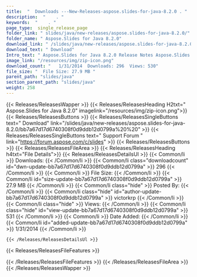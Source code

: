 ```yaml
---
title:  "  Downloads ---New-Releases-aspose.slides-for-java-8.2.0 . " 
description:  "    . " 
keywords:  "    . " 
page_type:  single_release_page
folder_link: " slides/java/new-releases/aspose.slides-for-java-8.2.0/"
folder_name: " Aspose.Slides for Java 8.2.0"
download_link: " /slides/java/new-releases/aspose.slides-for-java-8.2.0/bb7a67d17d6740308f0d9ddb12d0799a"
download_text: " Download"
Intro_text: " Aspose.Slides for Java 8.2.0 Release Notes Aspose.Slides for Java has been upda..."
image_link: "/resources/img/zip-icon.png"
download_count: "   1/31/2014  Downloads: 296  Views: 530"
file_size: "  File Size: 27.9 MB "
parent_path: "slides/java"
section_parent_path: "slides/java"
weight: 258
---
```


{{< Releases/ReleasesWapper >}}
  {{< Releases/ReleasesHeading H2txt=" Aspose.Slides for Java 8.2.0" imagelink="/resources/img/zip-icon.png">}}
  {{< Releases/ReleasesButtons >}}
    {{< Releases/ReleasesSingleButtons text=" Download" link="/slides/java/new-releases/aspose.slides-for-java-8.2.0/bb7a67d17d6740308f0d9ddb12d0799a%20%20" >}}
    {{< Releases/ReleasesSingleButtons text=" Support Forum " link="https://forum.aspose.com/c/slides" >}}
  {{< Releases/ReleasesButtons >}}
  {{< Releases/ReleasesFileArea >}}
    {{< Releases/ReleasesHeading h4txt="File Details">}}
    {{< Releases/ReleasesDetailsUl >}}
            {{< Common/li  >}} Downloads: {{< /Common/li >}} 
      {{< Common/li class="downloadcount" id="dwn-update-bb7a67d17d6740308f0d9ddb12d0799a" >}} 296 {{< /Common/li >}} 
      {{< Common/li  >}} File Size: {{< /Common/li >}} 
      {{< Common/li id="size-update-bb7a67d17d6740308f0d9ddb12d0799a" >}} 27.9 MB {{< /Common/li >}} 
      {{< Common/li  class="hide" >}} Posted By: {{< /Common/li >}} 
      {{< Common/li class="hide" id="author-update-bb7a67d17d6740308f0d9ddb12d0799a" >}} victorkrp {{< /Common/li >}} 
      {{< Common/li class="hide"  >}} Views: {{< /Common/li >}} 
      {{< Common/li class="hide" id="view-update-bb7a67d17d6740308f0d9ddb12d0799a" >}} 531 {{< /Common/li >}} 
      {{< Common/li  >}} Date Added: {{< /Common/li >}} 
      {{< Common/li id="added-update-bb7a67d17d6740308f0d9ddb12d0799a" >}} 1/31/2014 {{< /Common/li >}} 

    {{< /Releases/ReleasesDetailsUl >}}

  {{< Releases/ReleasesFileFeatures >}}
      
  {{< /Releases/ReleasesFileFeatures >}}
 {{< /Releases/ReleasesFileArea >}}
{{< /Releases/ReleasesWapper >}}


